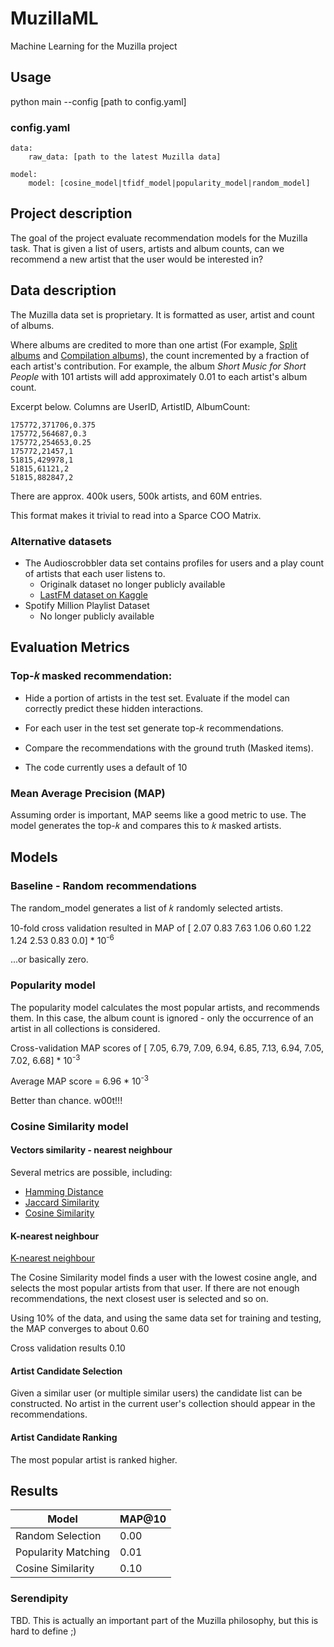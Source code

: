 # MuzillaML
Machine Learning for the Muzilla project

## Usage
python main --config [path to config.yaml]

### config.yaml

    data:
        raw_data: [path to the latest Muzilla data]

    model:
        model: [cosine_model|tfidf_model|popularity_model|random_model]

## Project description

The goal of the project evaluate recommendation models for the Muzilla task.
That is given a list of users, artists and album counts, can we recommend a new artist that the user would be interested in?  


## Data description

The Muzilla data set is proprietary. It is formatted as user, artist and count of albums.

Where albums are credited to more than one artist 
(For example, [Split albums](https://en.wikipedia.org/wiki/Split_album) and [Compilation albums](https://en.wikipedia.org/wiki/Compilation_album)), 
the count incremented by a fraction of each artist's contribution. 
For example, the album _Short Music for Short People_ with 101 artists will add approximately 0.01 to each artist's album count.   

Excerpt below. Columns are UserID, ArtistID, AlbumCount:

    175772,371706,0.375
    175772,564687,0.3
    175772,254653,0.25
    175772,21457,1
    51815,429978,1
    51815,61121,2
    51815,882847,2

There are approx. 400k users, 500k artists, and 60M entries.

This format makes it trivial to read into a Sparce COO Matrix.

### Alternative datasets

- The Audioscrobbler data set contains profiles for users and a play count of artists that each user listens to.
  - Originalk dataset no longer publicly available 
  - [LastFM dataset on Kaggle](https://www.kaggle.com/datasets/harshal19t/lastfm-dataset)
- Spotify Million Playlist Dataset
  - No longer publicly available

## Evaluation Metrics

### Top-𝑘 masked recommendation:
 - Hide a portion of artists in the test set. Evaluate if the model can correctly predict these hidden interactions.
 - For each user in the test set generate top-𝑘 recommendations. 
 - Compare the recommendations with the ground truth (Masked items).

 - The code currently uses a default of 10

### Mean Average Precision (MAP)

Assuming order is important, MAP seems like a good metric to use.
The model generates the top-𝑘 and compares this to 𝑘 masked artists.

## Models

### Baseline - Random recommendations
The random_model generates a list of 𝑘 randomly selected artists.

10-fold cross validation resulted in MAP of [ 
2.07 
0.83
7.63
1.06
0.60
1.22
1.24
2.53
0.83
0.0] * 10<sup>-6</sup>

...or basically zero.

### Popularity model

The popularity model calculates the most popular artists, and recommends them.
In this case, the album count is ignored - only the occurrence of an artist in all collections is considered.

Cross-validation MAP scores of [
7.05, 6.79, 7.09, 6.94, 6.85, 7.13, 6.94, 7.05, 7.02, 6.68] * 10<sup>-3</sup>

Average MAP score = 6.96 * 10<sup>-3</sup>

Better than chance. w00t!!!

### Cosine Similarity model

#### Vectors similarity - nearest neighbour

Several metrics are possible, including:

- [Hamming Distance](https://en.wikipedia.org/wiki/Hamming_distance)
- [Jaccard Similarity](https://en.wikipedia.org/wiki/Jaccard_index)
- [Cosine Similarity](https://en.wikipedia.org/wiki/Cosine_similarity)

#### K-nearest neighbour

[K-nearest neighbour](https://en.wikipedia.org/wiki/K-nearest_neighbors_algorithm)

The Cosine Similarity model finds a user with the lowest cosine angle, and selects the most popular artists from that user. If there are not enough recommendations, the next closest user is selected and so on.

Using 10% of the data, and using the same data set for training and testing, the MAP converges to about 0.60

Cross validation results 0.10

#### Artist Candidate Selection

Given a similar user (or multiple similar users) the candidate list can be constructed. 
No artist in the current user's collection should appear in the recommendations. 

#### Artist Candidate Ranking

The most popular artist is ranked higher.  

## Results

| Model               | MAP@10 |
|---------------------|--------|
| Random Selection    | 0.00   |
| Popularity Matching | 0.01   |
| Cosine Similarity   | 0.10   | 

### Serendipity 

TBD. This is actually an important part of the Muzilla philosophy, but this is hard to define ;)
